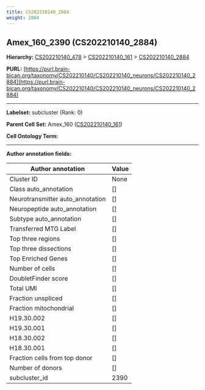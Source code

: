 ```yaml
---
title: CS202210140_2884
weight: 2884
---
```

## Amex_160_2390 (CS202210140_2884)
<b>Hierarchy: </b>
[CS202210140_478](../CS202210140_478) >
[CS202210140_161](../CS202210140_161) >
[CS202210140_2884](../CS202210140_2884)

**PURL:** [https://purl.brain-bican.org/taxonomy/CS202210140/CS202210140_neurons/CS202210140_2884](https://purl.brain-bican.org/taxonomy/CS202210140/CS202210140_neurons/CS202210140_2884)

---


**Labelset:** subcluster (Rank: 0)

**Parent Cell Set:** Amex_160 ([CS202210140_161](../CS202210140_161))



**Cell Ontology Term:** 

[MARKER GENES.]: #


---

[TRANSFERRED ANNOTATIONS.]: #


[AUTHOR ANNOTATION FIELDS.]: #


**Author annotation fields:**

| Author annotation | Value |
|-------------------|-------|
|Cluster ID|None|
|Class auto_annotation|[]|
|Neurotransmitter auto_annotation|[]|
|Neuropeptide auto_annotation|[]|
|Subtype auto_annotation|[]|
|Transferred MTG Label|[]|
|Top three regions|[]|
|Top three dissections|[]|
|Top Enriched Genes|[]|
|Number of cells|[]|
|DoubletFinder score|[]|
|Total UMI|[]|
|Fraction unspliced|[]|
|Fraction mitochondrial|[]|
|H19.30.002|[]|
|H19.30.001|[]|
|H18.30.002|[]|
|H18.30.001|[]|
|Fraction cells from top donor|[]|
|Number of donors|[]|
|subcluster_id|2390|
